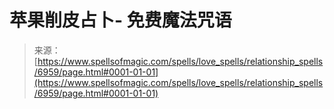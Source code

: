 <!--yml

类别: 未分类

日期: 2024年6月12日 18:41:52

-->

# 苹果削皮占卜- 免费魔法咒语

> 来源：[https://www.spellsofmagic.com/spells/love_spells/relationship_spells/6959/page.html#0001-01-01](https://www.spellsofmagic.com/spells/love_spells/relationship_spells/6959/page.html#0001-01-01)
